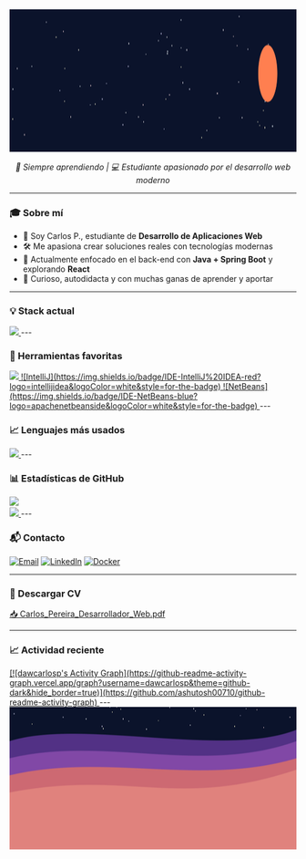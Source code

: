 <a href="https://github.com/dawcarlosp">
  <img src="https://raw.githubusercontent.com/dawcarlosp/dawcarlosp/main/header_split_animated_fixed.svg" width="100%" height="250px" />
</a>


<p align="center">
  <em>🧠 Siempre aprendiendo | 💻 Estudiante apasionado por el desarrollo web moderno</em>
</p>

---

### 🎓 Sobre mí

* 📍 Soy Carlos P., estudiante de **Desarrollo de Aplicaciones Web**
* 🛠️ Me apasiona crear soluciones reales con tecnologías modernas
* 🚀 Actualmente enfocado en el back-end con **Java + Spring Boot** y explorando **React**
* 🧩 Curioso, autodidacta y con muchas ganas de aprender y aportar

---

### 💡 Stack actual

<a href="https://github.com/dawcarlosp">
<img src="https://skillicons.dev/icons?i=java,spring,php,laravel,react,mysql,docker,html,css,git" />
<a/>
---

### 🧰 Herramientas favoritas

<a href="https://github.com/dawcarlosp">
<img src="https://skillicons.dev/icons?i=vscode,postman,mysql" />
</a>

<a href="https://github.com/dawcarlosp">
![IntelliJ](https://img.shields.io/badge/IDE-IntelliJ%20IDEA-red?logo=intellijidea&logoColor=white&style=for-the-badge)
</a>
<a href="https://github.com/dawcarlosp">
![NetBeans](https://img.shields.io/badge/IDE-NetBeans-blue?logo=apachenetbeanside&logoColor=white&style=for-the-badge)
</a>
---

### 📈 Lenguajes más usados

<a href="https://github.com/dawcarlosp">
<img src="https://github-readme-stats.vercel.app/api/top-langs/?username=dawcarlosp&layout=compact&theme=github_dark&langs_count=8" />
</a>
---

### 📊 Estadísticas de GitHub

<a href="https://github.com/dawcarlosp">
<img src="https://github-readme-stats.vercel.app/api?username=dawcarlosp&show_icons=true&theme=github_dark" />
</a>

<br/>

<a href="https://github.com/dawcarlosp">
  
<img src="https://streak-stats.demolab.com?user=dawcarlosp&theme=github-dark&hide_border=true" />

</a>
---

### 📬 Contacto

[![Email](https://img.shields.io/badge/Email-dawcarlospereira@gmail.com-D14836?style=for-the-badge&logo=gmail&logoColor=white)](mailto:dawcarlospereira@gmail.com)
[![LinkedIn](https://img.shields.io/badge/LinkedIn-Carlos%20Pereira-0A66C2?style=for-the-badge&logo=linkedin&logoColor=white)](https://es.linkedin.com/in/carlos-pereira-285815334)
[![Docker](https://img.shields.io/badge/DockerHub-dawcarlosp-2496ED?style=for-the-badge&logo=docker&logoColor=white)](https://hub.docker.com/repositories/dawcarlosp)

---

### 📄 Descargar CV

[📥 Carlos_Pereira_Desarrollador_Web.pdf](https://github.com/dawcarlosp/dawcarlosp/raw/main/Carlos_Pereira_Desarrollador_Web.pdf)

---

### 📈 Actividad reciente

<a href="https://github.com/dawcarlosp">
[![dawcarlosp's Activity Graph](https://github-readme-activity-graph.vercel.app/graph?username=dawcarlosp&theme=github-dark&hide_border=true)](https://github.com/ashutosh00710/github-readme-activity-graph)
</a>
---

<a href="https://github.com/dawcarlosp">
  <img src="https://raw.githubusercontent.com/dawcarlosp/dawcarlosp/main/footer_waves_dynamic.svg" width="100%" height="250px" />
</a>
